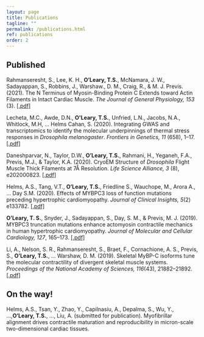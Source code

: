 ```yaml
---
layout: page
title: Publications
tagline: ""
permalink: /publications.html
ref: publications
order: 2
---
```

## Published

Rahmanseresht, S., Lee, K. H.,  **O’Leary, T.S.**, McNamara,  J. W., Sadayappan, S.,  Robbins, J., Warshaw., D. M., Craig, R., & M. J. Previs. (2021). The N Terminus of Myosin-Binding Protein C Extends toward Actin Filaments in Intact Cardiac Muscle. _The Journal of General Physiology, 153_ (3). <a href="publications/sheema_et_al_2021.pdf" target="_blank"> [.pdf] </a>

Lecheta, M.C., Awde, D.N., **O'Leary, T.S.**, Unfried, L.N., Jacobs, N.A., Whitlock, M.H, ... Helms Cahan, S. (2020). Integrating GWAS and transcriptomics to identify the molecular underpinnings of thermal stress responses in _Drosophila melanogaster_. _Frontiers in Genetics, 11_ (658), 1–17. <a href="publications/lecheta_et_al_2020.pdf" target="_blank"> [.pdf] </a>

Daneshparvar, N., Taylor, D.W., **O’Leary, T.S.**, Rahmani, H., Yeganeh, F.A., Previs, M.J., & Taylor, K.A. (2020). CryoEM Structure of _Drosophila_ Flight Muscle Thick Filaments at 7Å Resolution. _Life Science Alliance, 3_ (8), e202000823. <a href="publications/daneshparvar_et_al_2020.pdf" target="_blank"> [.pdf] </a>

Helms, A.S., Tang, V.T., **O’Leary, T.S.**, Friedline S., Wauchope, M., Arora A.,  … Day S.M. (2020). Effects of MYBPC3 loss of function mutations preceding hypertrophic cardiomyopathy. _Journal of Clinical Insights, 5_(2) e133782. <a href="publications/helms_et_al_2020.pdf" target="_blank"> [.pdf] </a>

**O’Leary, T. S.**, Snyder, J., Sadayappan, S., Day, S. M., & Previs, M. J. (2019). MYBPC3 truncation mutations enhance actomyosin contractile mechanics in human hypertrophic cardiomyopathy. _Journal of Molecular and Cellular Cardiology, 127_, 165–173. <a href="publications/oleary_et_al_2019.pdf" target="_blank"> [.pdf] </a>

Li, A., Nelson, S. R., Rahmanseresht, S., Braet, F., Cornachione, A. S., Previs, S., **O’Leary, T.S.**, ... Warshaw, D. M. (2019). Skeletal MyBP-C isoforms tune the molecular contractility of divergent skeletal muscle systems. _Proceedings of the National Academy of Sciences, 116_(43), 21882–21892. <a href="publications/amy_li_pnas.pdf" target="_blank"> [.pdf] </a>

## On the way!

Helms, A.S., Tsan, Y.,  Zhao, Y.,  Capilnasiu, A., Depalma, S., Wu, Y., ...,**O’Leary, T.S.**, ..., Liu, A. (submitted for publication). Myofibrillar alignment drives contractile maturation and reproducibility in micron-scale two-dimensional cardiac tissues.
